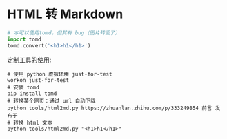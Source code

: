 # HTML 转 Markdown

```python
# 本可以使用tomd，但其有 bug（图片转丢了）
import tomd
tomd.convert('<h1>h1</h1>')
```

定制工具的使用:

```shell
# 使用 python 虚拟环境 just-for-test
workon just-for-test
# 安装 tomd
pip install tomd
# 转换某个网页：通过 url 自动下载
python tools/html2md.py https://zhuanlan.zhihu.com/p/333249854 前言 发布于
# 转换 html 文本
python tools/html2md.py "<h1>h1</h1>"
```
